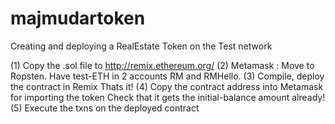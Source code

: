 # majmudartoken
Creating and deploying a RealEstate Token on the Test network

(1) Copy the .sol file to http://remix.ethereum.org/
(2) Metamask : Move to Ropsten. Have test-ETH in 2 accounts RM and RMHello.
(3) Compile, deploy the contract in Remix
Thats it!
(4) Copy the contract address into Metamask for importing the token
    Check that it gets the initial-balance amount already!
(5) Execute the txns on the deployed contract